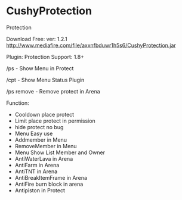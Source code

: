 # CushyProtection
Protection


Download Free:
ver: 1.2.1
http://www.mediafire.com/file/axxnfbduwr1h5s6/CushyProtection.jar


Plugin: Protection
Support: 1.8+

/ps - Show Menu in Protect

/cpt - Show Menu Status Plugin

/ps remove - Remove protect in Arena

Function:
- Cooldown place protect
- Limit place protect in permission
- hide protect no bug
- Menu Easy use
- Addmember in Menu
- RemoveMember in Menu
- Menu Show List Member and Owner
- AntiWaterLava in Arena
- AntiFarm in Arena
- AntiTNT in Arena
- AntiBreakItemFrame in Arena
- AntiFire burn block in arena
- Antipiston in Protect
